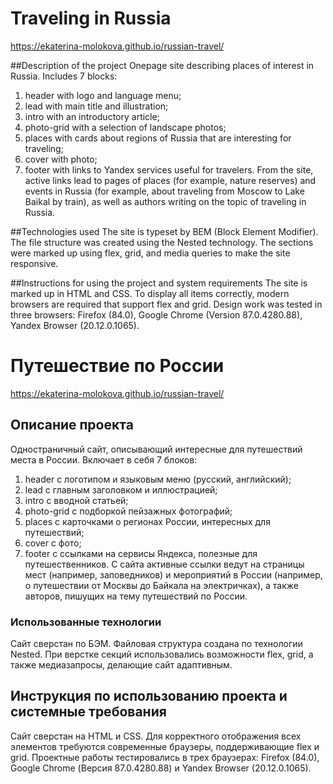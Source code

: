 # Traveling in Russia
https://ekaterina-molokova.github.io/russian-travel/

##Description of the project
Onepage site describing places of interest in Russia. Includes 7 blocks:

1) header with logo and language menu;
2) lead with main title and illustration;
3) intro with an introductory article;
4) photo-grid with a selection of landscape photos;
5) places with cards about regions of Russia that are interesting for traveling;
6) cover with photo;
7) footer with links to Yandex services useful for travelers. From the site, active links lead to pages of places (for example, nature reserves) and events in Russia (for example, about traveling from Moscow to Lake Baikal by train), as well as authors writing on the topic of traveling in Russia.

##Technologies used
The site is typeset by BEM (Block Element Modifier). The file structure was created using the Nested technology. The sections were marked up using flex, grid, and media queries to make the site responsive.

##Instructions for using the project and system requirements
The site is marked up in HTML and CSS. To display all items correctly, modern browsers are required that support flex and grid. Design work was tested in three browsers: Firefox (84.0), Google Chrome (Version 87.0.4280.88), Yandex Browser (20.12.0.1065).

# Путешествие по России
https://ekaterina-molokova.github.io/russian-travel/

## Описание проекта
Одностраничный сайт, описывающий интересные для путешествий места в России. Включает в себя 7 блоков:
1) header с логотипом и языковым меню (русский, английский);
2) lead с главным заголовком и иллюстрацией;
3) intro с вводной статьей;
4) photo-grid с подборкой пейзажных фотографий;
5) places с карточками о регионах России, интересных для путешествий;
6) cover с фото;
7) footer с ссылками на сервисы Яндекса, полезные для путешественников.
С сайта активные ссылки ведут на страницы мест (например, заповедников) и мероприятий в России (например, о путешествии от Москвы до Байкала на электричках), а также авторов, пишущих на тему путешествий по России.

### Использованные технологии
Сайт сверстан по БЭМ.
Файловая структура создана по технологии Nested.
При верстке секций использовались возможности flex, grid, а также медиазапросы, делающие сайт адаптивным.

## Инструкция по использованию проекта и системные требования
Сайт сверстан на HTML и CSS. Для корректного отображения всех элементов требуются современные браузеры, поддерживающие flex и grid. Проектные работы тестировались в трех браузерах: Firefox (84.0), Google Chrome (Версия 87.0.4280.88) и Yandex Browser (20.12.0.1065).
